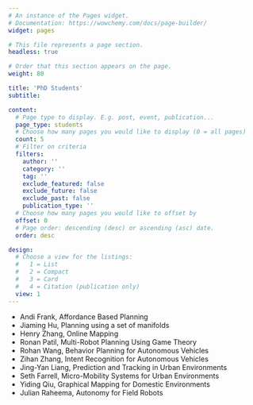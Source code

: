 ```yaml
---
# An instance of the Pages widget.
# Documentation: https://wowchemy.com/docs/page-builder/
widget: pages

# This file represents a page section.
headless: true

# Order that this section appears on the page.
weight: 80

title: 'PhD Students'
subtitle:

content:
  # Page type to display. E.g. post, event, publication...
  page_type: students
  # Choose how many pages you would like to display (0 = all pages)
  count: 5
  # Filter on criteria
  filters:
    author: ''
    category: ''
    tag: ''
    exclude_featured: false
    exclude_future: false
    exclude_past: false
    publication_type: ''
  # Choose how many pages you would like to offset by
  offset: 0
  # Page order: descending (desc) or ascending (asc) date.
  order: desc

design:
  # Choose a view for the listings:
  #   1 = List
  #   2 = Compact
  #   3 = Card
  #   4 = Citation (publication only)
  view: 1
---
```


- Andi Frank, Affordance Based Planning
- Jiaming Hu, Planning using a set of manifolds
- Henry Zhang, Online Mapping
- Ronan Patil, Multi-Robot Planning Using Game Theory
- Rohan Wang, Behavior Planning for Autonomous Vehicles
- Zihan Zhang, Intent Recognition for Autonomous Vehicles
- Jing-Yan Liang, Prediction and Tracking in Urban Environments
- Seth Farrell, Micro-Mobility Systems for Urban Environments
- Yiding Qiu, Graphical Mapping for Domestic Environments
- Julian Raheema, Autonomy for Field Robots

